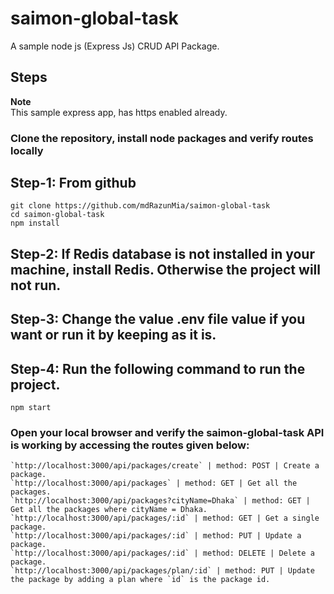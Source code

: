 # saimon-global-task

A sample node js (Express Js) CRUD API Package.     

## Steps

**Note**  
This sample express app, has https enabled already.    

### Clone the repository, install node packages  and verify routes locally  

## Step-1: From github

```
git clone https://github.com/mdRazunMia/saimon-global-task
cd saimon-global-task 
npm install
```
## Step-2: If Redis database is not installed in your machine, install Redis. Otherwise the project will not run. 
## Step-3: Change the value .env file value if you want or run it by keeping as it is. 
## Step-4: Run the following command to run the project.
```
npm start
```
### Open your local browser and verify the saimon-global-task API is working by accessing the routes given below:  
```
`http://localhost:3000/api/packages/create` | method: POST | Create a package.  
`http://localhost:3000/api/packages` | method: GET | Get all the packages.  
`http://localhost:3000/api/packages?cityName=Dhaka` | method: GET | Get all the packages where cityName = Dhaka.  
`http://localhost:3000/api/packages/:id` | method: GET | Get a single package.  
`http://localhost:3000/api/packages/:id` | method: PUT | Update a package.  
`http://localhost:3000/api/packages/:id` | method: DELETE | Delete a package.  
`http://localhost:3000/api/packages/plan/:id` | method: PUT | Update the package by adding a plan where `id` is the package id.  

```




